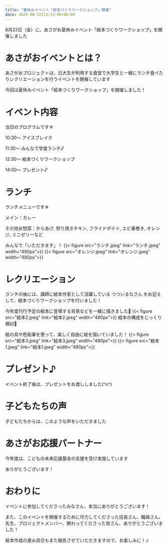```yaml
---
title: "夏休みイベント「絵本づくりワークショップ」開催"
date: 2025-08-22T13:12:59+09:00
---
```

8月22日（金）に、あさがお夏休みイベント「絵本づくりワークショップ」を開催しました
<!--more-->
# あさがおイベントとは？
あさがおプロジェクトは、日大生が利用する食堂で大学生と一緒にランチ食べたりレクリエーションを行うイベントを開催しています

今回は夏休みイベント「絵本づくりワークショップ」を開催しました！

# イベント内容
当日のプログラムです☆

10:30〜 アイスブレイク

11:30〜 みんなで学食ランチ♪

12:30〜 絵本づくりワークショップ

14:00〜 プレゼント♪

# ランチ
ランチメニューです☆

メイン：カレー

その他お惣菜：からあげ, 照り焼きチキン, フライドポテト, エビ春巻き, オレンジ, ミニゼリーなど

みんなで「いただきます」！
{{< figure src="ランチ.jpeg" link="ランチ.jpeg" width="480px">}}
{{< figure src="オレンジ.jpeg" link="オレンジ.jpeg" width="480px">}}

# レクリエーション
ランチの後には、講師に絵本作家として活躍している つついるなさん をお迎えして、絵本づくりワークショップを行いました！

今年度刊行予定の絵本に登場する背景などを一緒に描きました🎨
{{< figure src="絵本2.jpeg" link="絵本2.jpeg" width="480px">}}
絵本の構成をじっくり検討💭

絵の具や色鉛筆を使って、楽しく自由に絵を描いていました！
{{< figure src="絵本3.jpeg" link="絵本3.jpeg" width="480px">}}
{{< figure src="絵本1.jpeg" link="絵本1.jpeg" width="480px">}}

# プレゼント♪
イベント終了後は、プレゼントをお渡ししました(^o^)

# 子どもたちの声
子どもたちからは、このような声をいただきました

# あさがお応援パートナー
今年度は、こどもの未来応援基金の支援を受け実施しています

ありがとうございます！

# おわりに
イベントに参加してくださったみなさん、本当にありがとうございます！

また、このイベントを開催するために尽力してくださった店長さん、職員さん、先生、プロジェクトメンバー、関わってくださった皆さん、ありがとうございました！

絵本作成の進み具合もまた報告させていただきますので、お楽しみに！♬
